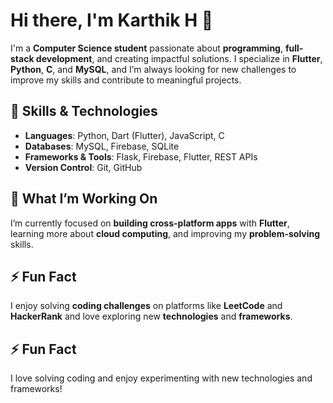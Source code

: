 # Hi there, I'm Karthik H 👋

I'm a **Computer Science student** passionate about **programming**, **full-stack development**, and creating impactful solutions. I specialize in **Flutter**, **Python**, **C**, and **MySQL**, and I’m always looking for new challenges to improve my skills and contribute to meaningful projects.

## 🚀 Skills & Technologies
- **Languages**: Python, Dart (Flutter), JavaScript, C
- **Databases**: MySQL, Firebase, SQLite
- **Frameworks & Tools**: Flask, Firebase, Flutter, REST APIs
- **Version Control**: Git, GitHub

## 🎯 What I’m Working On
I’m currently focused on **building cross-platform apps** with **Flutter**, learning more about **cloud computing**, and improving my **problem-solving** skills.

## ⚡ Fun Fact
I enjoy solving **coding challenges** on platforms like **LeetCode** and **HackerRank** and love exploring new **technologies** and **frameworks**.
## ⚡ Fun Fact
I love solving coding  and enjoy experimenting with new technologies and frameworks!
